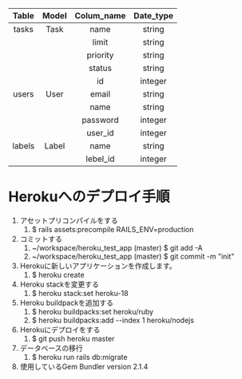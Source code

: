 | Table      | Model       | Colum_name   | Date_type   |
|:----------:|:-----------:|:------------:|:-----------:|
| tasks      | Task        | name         |string       |
|            |             | limit        |string       |
|            |             | priority     |string       |
|            |             | status       |string       |
|            |             | id           |integer      |
| users      | User        | email        |string       |
|            |             | name         |string       |
|            |             | password     |integer      |
|            |             | user_id      |integer      |
| labels     | Label       | name         |string       |
|            |             | lebel_id     |integer      |

# Herokuへのデプロイ手順
1. アセットプリコンパイルをする
    1. $ rails assets:precompile RAILS_ENV=production
1. コミットする
    1. ~/workspace/heroku_test_app (master) $ git add -A
    1. ~/workspace/heroku_test_app (master) $ git commit -m "init"
1. Herokuに新しいアプリケーションを作成します。
    1. $ heroku create
1. Heroku stackを変更する
    1. $ heroku stack:set heroku-18
1. Heroku buildpackを追加する
    1. $ heroku buildpacks:set heroku/ruby
    1. $ heroku buildpacks:add --index 1 heroku/nodejs
1. Herokuにデプロイをする
    1. $ git push heroku master
1. データベースの移行
    1. $ heroku run rails db:migrate
1. 使用しているGem Bundler version 2.1.4